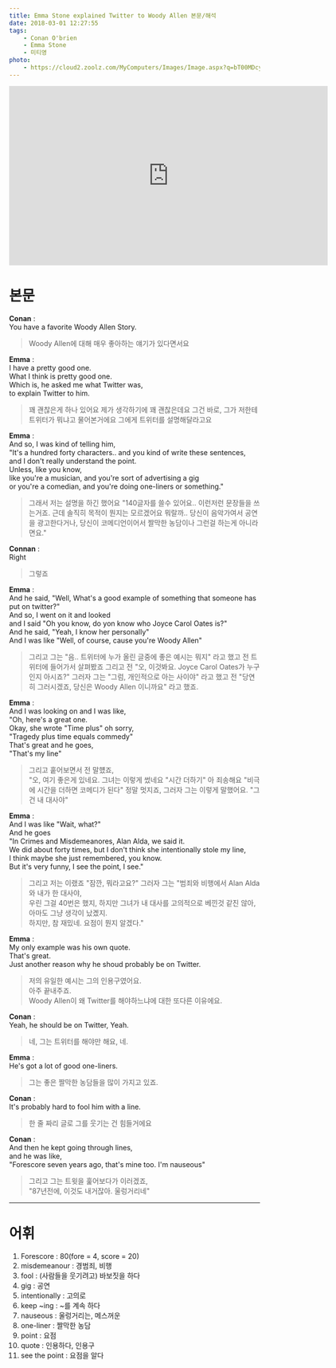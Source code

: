 ```yaml
---
title: Emma Stone explained Twitter to Woody Allen 본문/해석
date: 2018-03-01 12:27:55
tags:
    - Conan O'brien
    - Emma Stone
    - 미티영
photo: 
    - https://cloud2.zoolz.com/MyComputers/Images/Image.aspx?q=bT00MDcyNDcma2V5PTIxOTA5NDg0MjYmdHlwZT1sJno9MjAxOC8wNS8yMCAxMjo1MQ==
---
```


<iframe width="640" height="360" src="https://www.youtube.com/embed/KZY0GLub5fc" frameborder="0" allow="autoplay; encrypted-media" allowfullscreen></iframe>

# 본문
**Conan** :  
You have a favorite Woody Allen Story.  
> Woody Allen에 대해 매우 좋아하는 얘기가 있다면서요  

**Emma** :  
I have a pretty good one.  
What I think is pretty good one.  
Which is, he asked me what Twitter was,  
to explain Twitter to him.  
> 꽤 괜찮은게 하나 있어요
    제가 생각하기에 꽤 괜찮은데요
    그건 바로, 그가 저한테 트위터가 뭐냐고 물어본거에요
    그에게 트위터를 설명해달라고요

**Emma** :  
And so, I was kind of telling him,  
"It's a hundred forty characters.. and you kind of write these sentences,  
and I don't really understand the point.  
Unless, like you know,  
like you're a musician, and you're sort of advertising a gig   
or you're a comedian, and you're doing one-liners or something."  
> 그래서 저는 설명을 하긴 했어요
    "140글자를 쓸수 있어요.. 이런저런 문장들을 쓰는거죠.
    근데 솔직히 목적이 뭔지는 모르겠어요
    뭐랄까..
    당신이 음악가여서 공연을 광고한다거나,
    당신이 코메디언이어서 짤막한 농담이나 그런걸 하는게 아니라면요."
    

**Connan** :  
Right  
> 그렇죠

**Emma** :  
And he said, "Well, What's a good example of something that someone has put on twitter?"  
And so, I went on it and looked  
and I said "Oh you know, do yon know who Joyce Carol Oates is?"  
And he said, "Yeah, I know her personally"  
And I was like "Well, of course, cause you're Woody Allen"  
> 그리고 그는 "음.. 트위터에 누가 올린 글중에 좋은 예시는 뭐지" 라고 했고
    전 트위터에 들어가서 살펴봤죠
    그리고 전 "오, 이것봐요. Joyce Carol Oates가 누구인지 아시죠?"
    그러자 그는 "그럼, 개인적으로 아는 사이야" 라고 했고
    전 "당연히 그러시겠죠, 당신은 Woody Allen 이니까요" 라고 했죠.  

**Emma** :  
And I was looking on and I was like,  
"Oh, here's a great one.  
Okay, she wrote "Time plus" oh sorry,  
"Tragedy plus time equals commedy"  
That's great and he goes,  
"That's my line"  
> 그리고 훝어보면서 전 말헀죠,  
    "오, 여기 좋은게 있네요.
    그녀는 이렇게 썼네요 "시간 더하기" 아 죄송해요
    "비극에 시간을 더하면 코메디가 된다"
    정말 멋지죠, 그러자 그는 이렇게 말했어요. 
    "그건 내 대사야"

**Emma** :  
And I was like "Wait, what?"  
And he goes  
"In Crimes and Misdemeanores, Alan Alda, we said it.  
We did about forty times, but I don't think she intentionally stole my line,  
I think maybe she just remembered, you know.  
But it's very funny, I see the point, I see."  
> 그리고 저는 이랬죠 "잠깐, 뭐라고요?"
    그러자 그는
    "범죄와 비행에서 Alan Alda와 내가 한 대사야,  
    우린 그걸 40번은 했지, 하지만 그녀가 내 대사를 고의적으로 베낀것 같진 않아,
    아마도 그냥 생각이 났곘지.  
    하지만, 참 재밌네. 요점이 뭔지 알겠다."

**Emma** :  
My only example was his own quote.  
That's great.  
Just another reason why he shoud probably be on Twitter.  
> 저의 유일한 예시는 그의 인용구였어요.  
    아주 끝내주죠.  
    Woody Allen이 왜 Twitter를 해야하느냐에 대한 또다른 이유에요.  

**Conan** :  
Yeah, he should be on Twitter, Yeah.  
> 네, 그는 트위터를 해야만 해요, 네.  

**Emma** :  
He's got a lot of good one-liners.  
> 그는 좋은 짤막한 농담들을 많이 가지고 있죠.  

**Conan** :  
It's probably hard to fool him with a line.  
> 한 줄 짜리 글로 그를 웃기는 건 힘들거에요  

**Conan** :  
And then he kept going through lines,  
and he was like,  
"Forescore seven years ago, that's mine too. I'm nauseous"  
> 그리고 그는 트윗을 훑어보다가 이러겠죠,  
    "87년전에, 이것도 내거잖아. 울렁거리네"  

---

# 어휘
1. Forescore : 80(fore = 4, score = 20)
1. misdemeanour : 경범죄, 비행
1. fool : (사람들을 웃기려고) 바보짓을 하다
1. gig : 공연
1. intentionally : 고의로
1. keep ~ing : ~를 계속 하다
1. nauseous : 울렁거리는, 메스꺼운
1. one-liner : 짤막한 농담
1. point : 요점
1. quote : 인용하다, 인용구
1. see the point : 요점을 알다

<!-- more -->